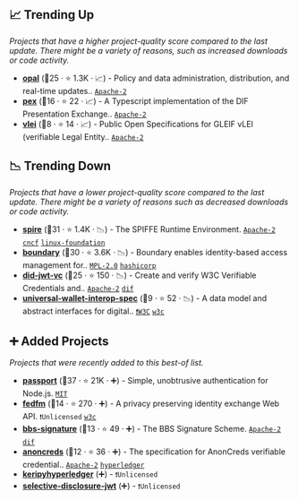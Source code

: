 ## 📈 Trending Up

_Projects that have a higher project-quality score compared to the last update. There might be a variety of reasons, such as increased downloads or code activity._

- <b><a href="https://github.com/permitio/opal">opal</a></b> (🥉25 ·  ⭐ 1.3K · 📈) - Policy and data administration, distribution, and real-time updates.. <code><a href="http://bit.ly/3nYMfla">Apache-2</a></code>
- <b><a href="https://github.com/Sphereon-Opensource/PEX">pex</a></b> (🥉16 ·  ⭐ 22 · 📈) - A Typescript implementation of the DIF Presentation Exchange.. <code><a href="http://bit.ly/3nYMfla">Apache-2</a></code>
- <b><a href="https://github.com/WebOfTrust/vLEI">vlei</a></b> (🥉8 ·  ⭐ 14 · 📈) - Public Open Specifications for GLEIF vLEI (verifiable Legal Entity.. <code><a href="http://bit.ly/3nYMfla">Apache-2</a></code>

## 📉 Trending Down

_Projects that have a lower project-quality score compared to the last update. There might be a variety of reasons such as decreased downloads or code activity._

- <b><a href="https://github.com/spiffe/spire">spire</a></b> (🥈31 ·  ⭐ 1.4K · 📉) - The SPIFFE Runtime Environment. <code><a href="http://bit.ly/3nYMfla">Apache-2</a></code> <a href="https://www.cncf.io/"><code>cncf</code></a> <a href="https://www.linuxfoundation.org/"><code>linux-foundation</code></a>
- <b><a href="https://github.com/hashicorp/boundary">boundary</a></b> (🥉30 ·  ⭐ 3.6K · 📉) - Boundary enables identity-based access management for.. <code><a href="http://bit.ly/3postzC">MPL-2.0</a></code> <a href="https://www.hashicorp.com/"><code>hashicorp</code></a>
- <b><a href="https://github.com/decentralized-identity/did-jwt-vc">did-jwt-vc</a></b> (🥈25 ·  ⭐ 150 · 📉) - Create and verify W3C Verifiable Credentials and.. <code><a href="http://bit.ly/3nYMfla">Apache-2</a></code> <a href="https://identity.foundation/"><code>dif</code></a>
- <b><a href="https://github.com/w3c-ccg/universal-wallet-interop-spec">universal-wallet-interop-spec</a></b> (🥉9 ·  ⭐ 52 · 📉) - A data model and abstract interfaces for digital.. <code><a href="https://tldrlegal.com/search?q=W3C">❗️W3C</a></code> <a href="https://www.w3.org/"><code>w3c</code></a>

## ➕ Added Projects

_Projects that were recently added to this best-of list._

- <b><a href="https://github.com/jaredhanson/passport">passport</a></b> (🥈37 ·  ⭐ 21K · ➕) - Simple, unobtrusive authentication for Node.js. <code><a href="http://bit.ly/34MBwT8">MIT</a></code>
- <b><a href="https://github.com/fedidcg/FedCM">fedfm</a></b> (🥉14 ·  ⭐ 270 · ➕) - A privacy preserving identity exchange Web API. <code>❗Unlicensed</code> <a href="https://www.w3.org/"><code>w3c</code></a>
- <b><a href="https://github.com/decentralized-identity/bbs-signature">bbs-signature</a></b> (🥉13 ·  ⭐ 49 · ➕) - The BBS Signature Scheme. <code><a href="http://bit.ly/3nYMfla">Apache-2</a></code> <a href="https://identity.foundation/"><code>dif</code></a>
- <b><a href="https://github.com/hyperledger/anoncreds-spec">anoncreds</a></b> (🥉12 ·  ⭐ 36 · ➕) - The specification for AnonCreds verifiable credential.. <code><a href="http://bit.ly/3nYMfla">Apache-2</a></code> <a href="https://www.hyperledger.org/"><code>hyperledger</code></a>
- <b><a href="{}">keripyhyperledger</a></b> (➕) -  <code>❗Unlicensed</code>
- <b><a href="{}">selective-disclosure-jwt</a></b> (➕) -  <code>❗Unlicensed</code>

